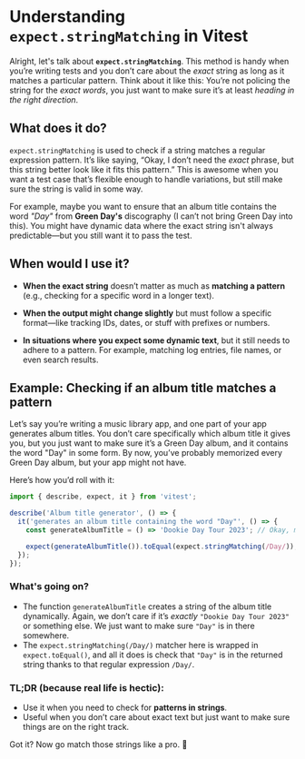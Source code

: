 # Understanding `expect.stringMatching` in Vitest

Alright, let's talk about **`expect.stringMatching`**. This method is handy when you’re writing tests and you don’t care about the _exact_ string as long as it matches a particular pattern. Think about it like this: You’re not policing the string for the _exact words_, you just want to make sure it’s at least _heading in the right direction_.

## What does it do?

`expect.stringMatching` is used to check if a string matches a regular expression pattern. It’s like saying, “Okay, I don’t need the _exact_ phrase, but this string better look like it fits this pattern.” This is awesome when you want a test case that’s flexible enough to handle variations, but still make sure the string is valid in some way.

For example, maybe you want to ensure that an album title contains the word _"Day"_ from **Green Day's** discography (I can’t not bring Green Day into this). You might have dynamic data where the exact string isn't always predictable—but you still want it to pass the test.

## When would I use it?

- **When the exact string** doesn’t matter as much as **matching a pattern** (e.g., checking for a specific word in a longer text).
- **When the output might change slightly** but must follow a specific format—like tracking IDs, dates, or stuff with prefixes or numbers.

- **In situations where you expect some dynamic text**, but it still needs to adhere to a pattern. For example, matching log entries, file names, or even search results.

## Example: Checking if an album title matches a pattern

Let’s say you’re writing a music library app, and one part of your app generates album titles. You don’t care specifically which album title it gives you, but you just want to make sure it’s a Green Day album, and it contains the word "Day" in some form. By now, you’ve probably memorized every Green Day album, but your app might not have.

Here’s how you’d roll with it:

```js
import { describe, expect, it } from 'vitest';

describe('Album title generator', () => {
  it('generates an album title containing the word "Day"', () => {
    const generateAlbumTitle = () => 'Dookie Day Tour 2023'; // Okay, maybe this doesn't live up to "Dookie"

    expect(generateAlbumTitle()).toEqual(expect.stringMatching(/Day/));
  });
});
```

### What's going on?

- The function `generateAlbumTitle` creates a string of the album title dynamically. Again, we don’t care if it’s _exactly_ `"Dookie Day Tour 2023"` or something else. We just want to make sure `"Day"` is in there somewhere.
- The `expect.stringMatching(/Day/)` matcher here is wrapped in `expect.toEqual()`, and all it does is check that `"Day"` is in the returned string thanks to that regular expression `/Day/`.

### TL;DR (because real life is hectic):

- Use it when you need to check for **patterns in strings**.
- Useful when you don’t care about exact text but just want to make sure things are on the right track.

Got it? Now go match those strings like a pro. 👊
